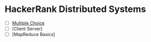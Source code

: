 # HackerRank Distributed Systems

- [ ] [Multiple Choice](https://www.hackerrank.com/domains/distributed-systems/distributed-mcq)
- [ ] [Client Server]
- [ ] [MapReduce Basics]